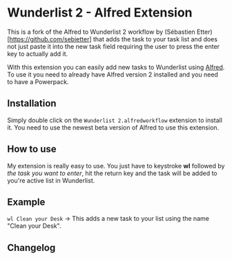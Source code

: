 # Wunderlist 2 - Alfred Extension

This is a fork of the Alfred to Wunderlist 2 workflow by (Sébastien Etter)[https://github.com/sebietter] that adds the task to your task list and does not just paste it into the new task field requiring the user to press the enter key to actually add it. 

With this extension you can easily add new tasks to Wunderlist using [Alfred](http://alfredapp.com). To use it you need to already have Alfred version 2 installed and you need to have a Powerpack.

Installation
----

Simply double click on the `Wunderlist 2.alfredworkflow` extension to install it. You need to use the newest beta version of Alfred to use this extension.

How to use
----

My extension is really easy to use. You just have to keystroke **wl** followed by *the task you want to enter*, hit the return key and the task will be added to you're active list in Wunderlist. 

Example
----

`wl Clean your Desk`
-> This adds a new task to your list using the name "Clean your Desk".

Changelog 
----

